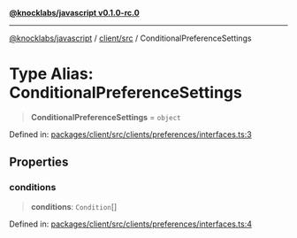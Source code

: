 [**@knocklabs/javascript v0.1.0-rc.0**](../../../README.md)

***

[@knocklabs/javascript](../../../modules.md) / [client/src](../README.md) / ConditionalPreferenceSettings

# Type Alias: ConditionalPreferenceSettings

> **ConditionalPreferenceSettings** = `object`

Defined in: [packages/client/src/clients/preferences/interfaces.ts:3](https://github.com/knocklabs/javascript/blob/main/packages/client/src/clients/preferences/interfaces.ts#L3)

## Properties

### conditions

> **conditions**: `Condition`[]

Defined in: [packages/client/src/clients/preferences/interfaces.ts:4](https://github.com/knocklabs/javascript/blob/main/packages/client/src/clients/preferences/interfaces.ts#L4)
